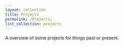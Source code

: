```yaml
---
layout: collection
title: Projects
permalink: /Projects/
list_collection: projects
---
```


A overview of some projects for things past or present.
